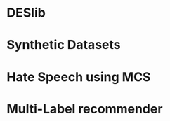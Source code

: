 DESlib
=======


Synthetic Datasets
===================


Hate Speech using MCS
=====================


Multi-Label recommender
=======================
